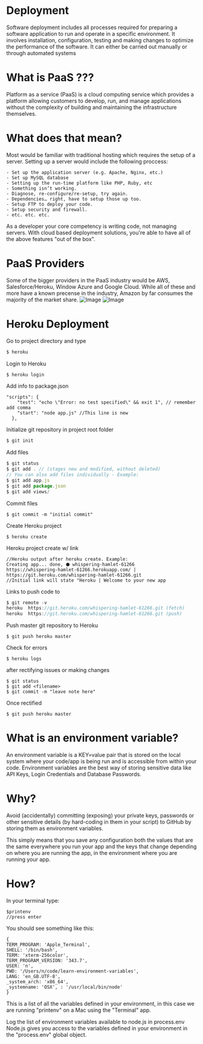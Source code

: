 # Deployment
Software deployment includes all processes required for preparing a software application to run and operate in a specific environment. It involves installation, configuration, testing and making changes to optimize the performance of the software. It can either be carried out manually or through automated systems
# What is PaaS ???
Platform as a service (PaaS) is a cloud computing service which provides a platform allowing customers to develop, run, and manage applications without the complexity of building and maintaining the infrastructure themselves. 


# What does that mean?


Most would be familiar with traditional hosting which requires the setup of a server. Setting up a server would include the following proccess: 



```git
- Set up the application server (e.g. Apache, Nginx, etc.)
- Set up MySQL database
- Setting up the run-time platform like PHP, Ruby, etc
- Something isn’t working.
- Diagnose, re-configure/re-setup, try again.
- Dependencies… right, have to setup those up too.
- Setup FTP to deploy your code.
- Setup security and firewall.
- etc. etc. etc.
```
As a developer your core competency is writing code, not managing servers. With cloud based deployment solutions, you're able to have all of the above features "out of the box". 
# PaaS Providers
Some of the bigger providers in the PaaS industry would be AWS, Salesforce/Heroku, Window Azure and Google Cloud. While all of these and more have a known precense in the industry, Amazon by far consumes the majority of the market share.
![Image](undefined)
![Image](https://api.monosnap.com/rpc/file/download?id=nQDE2wjWhx33uWmm8NK8jjGM8QPdLv)


# Heroku Deployment
Go to project directory and type

```javascript
$ heroku
```
Login to Heroku

```javascript
$ heroku login
```
Add info to package.json

```git
"scripts": {
    "test": "echo \"Error: no test specified\" && exit 1", // remember add comma
    "start": "node app.js" //This line is new
  },
```
Initialize git repository in project root folder

```javascript
$ git init
```
Add files 

```javascript
$ git status
$ git add . // (stages new and modified, without deleted)
// You can also add files individually - Example: 
$ git add app.js
$ git add package.json
$ git add views/
```
Commit files

```git
$ git commit -m "initial commit"
```
Create Heroku project

```git
$ heroku create
```
Heroku project create w/ link

```git
//Heroku output after heroku create. Example:
Creating app... done, ⬢ whispering-hamlet-61266
https://whispering-hamlet-61266.herokuapp.com/ | https://git.heroku.com/whispering-hamlet-61266.git
//Initial link will state "Heroku | Welcome to your new app
```
Links to push code to

```javascript
$ git remote -v
heroku  https://git.heroku.com/whispering-hamlet-61266.git (fetch)
heroku  https://git.heroku.com/whispering-hamlet-61266.git (push)
```
Push master git repository to Heroku

```git
$ git push heroku master
```
Check for errors

```git
$ heroku logs
```
after rectifying issues or making changes

```git
$ git status
$ git add <filename>
$ git commit -m "leave note here"
```
Once rectified 

```git
$ git push heroku master
```


# What is an environment variable?
An environment variable is a KEY=value pair that is stored on the local system where your code/app is being run and is accessible from within your code. Environment variables are the best way of storing sensitive data like API Keys, Login Credentials and Database Passwords.
# Why?

Avoid (accidentally) committing (exposing) your private keys, passwords or other sensitive details
(by hard-coding in them in your script) to GitHub by storing them as environment variables.


This simply means that you save any configuration both the values that are the
same everywhere you run your app and the keys that change depending on where
you are running the app, in the environment where you are running your app.


# How?
In your terminal type: 

```git
$printenv
//press enter
```

You should see something like this:

```git
{
TERM_PROGRAM: 'Apple_Terminal',
SHELL: '/bin/bash',
TERM: 'xterm-256color',
TERM_PROGRAM_VERSION: '343.7',
USER: 'n',
PWD: '/Users/n/code/learn-environment-variables',
LANG: 'en_GB.UTF-8',
_system_arch: 'x86_64',
_systemname: 'OSX', : '/usr/local/bin/node'
}

```

This is a list of all the variables defined in your environment, in this case we are running "printenv" on a Mac using the "Terminal" app. 


Log the list of environment variables available to node.js in process.env
Node.js gives you access to the variables defined in your environment in the "process.env" global object.






